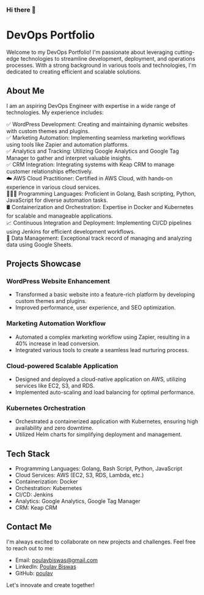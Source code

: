 ### Hi there 👋

# DevOps Portfolio

Welcome to my DevOps Portfolio! I'm passionate about leveraging cutting-edge technologies to streamline development, deployment, and operations processes. With a strong background in various tools and technologies, I'm dedicated to creating efficient and scalable solutions. 

## About Me

I am an aspiring DevOps Engineer with expertise in a wide range of technologies. My experience includes:<br/>

✅ WordPress Development: Creating and maintaining dynamic websites with custom themes and plugins.<br/>
✅ Marketing Automation: Implementing seamless marketing workflows using tools like Zapier and automation platforms.<br/>
✅ Analytics and Tracking: Utilizing Google Analytics and Google Tag Manager to gather and interpret valuable insights.<br/>
✅ CRM Integration: Integrating systems with Keap CRM to manage customer relationships effectively.<br/>
☁️ AWS Cloud Practitioner: Certified in AWS Cloud, with hands-on experience in various cloud services.<br/>
👨🏻‍💻 Programming Languages: Proficient in Golang, Bash scripting, Python, JavaScript for diverse automation tasks.<br/>
🛢️ Containerization and Orchestration: Expertise in Docker and Kubernetes for scalable and manageable applications.<br/>
📈 Continuous Integration and Deployment: Implementing CI/CD pipelines using Jenkins for efficient development workflows.<br/>
🔢 Data Management: Exceptional track record of managing and analyzing data using Google Sheets.<br/>
  
## Projects Showcase

### WordPress Website Enhancement

- Transformed a basic website into a feature-rich platform by developing custom themes and plugins.
- Improved performance, user experience, and SEO optimization.

### Marketing Automation Workflow

- Automated a complex marketing workflow using Zapier, resulting in a 40% increase in lead conversion.
- Integrated various tools to create a seamless lead nurturing process.

### Cloud-powered Scalable Application

- Designed and deployed a cloud-native application on AWS, utilizing services like EC2, S3, and RDS.
- Implemented auto-scaling and load balancing for optimal performance.

### Kubernetes Orchestration

- Orchestrated a containerized application with Kubernetes, ensuring high availability and zero downtime.
- Utilized Helm charts for simplifying deployment and management.

## Tech Stack

- Programming Languages: Golang, Bash Script, Python, JavaScript
- Cloud Services: AWS (EC2, S3, RDS, Lambda, etc.)
- Containerization: Docker
- Orchestration: Kubernetes
- CI/CD: Jenkins
- Analytics: Google Analytics, Google Tag Manager
- CRM: Keap CRM

## Contact Me

I'm always excited to collaborate on new projects and challenges. Feel free to reach out to me:

- Email: [poulavbiswas@gmail.com](mailto:poulavbiswas@gmail.com)
- LinkedIn: [Poulav Biswas](https://www.linkedin.com/in/poulavbiswas)
- GitHub: [poulav](https://github.com/poulav)

Let's innovate and create together!
